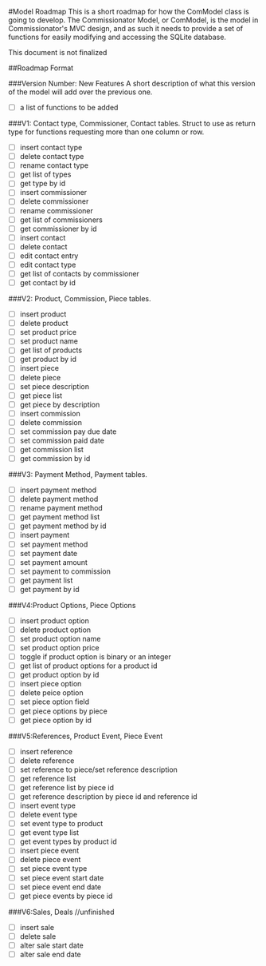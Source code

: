 #Model Roadmap
This is a short roadmap for how the ComModel class is going to develop.
The Commissionator Model, or ComModel, is the model in Commissionator's MVC
design, and as such it needs to provide a set of functions for easily modifying
and accessing the SQLite database.
  
This document is not finalized  
  
##Roadmap Format  
  
###Version Number: New Features
A short description of what this version of the model will add over the previous one.  
- [ ] a list of functions to be added  
  
  
###V1: Contact type, Commissioner, Contact tables. Struct to use as return type for
functions requesting more than one column or row.
- [ ] insert contact type
- [ ] delete contact type
- [ ] rename contact type
- [ ] get list of types
- [ ] get type by id
- [ ] insert commissioner
- [ ] delete commissioner
- [ ] rename commissioner
- [ ] get list of commissioners
- [ ] get commissioner by id
- [ ] insert contact
- [ ] delete contact
- [ ] edit contact entry
- [ ] edit contact type
- [ ] get list of contacts by commissioner
- [ ] get contact by id

###V2: Product, Commission, Piece tables.
- [ ] insert product
- [ ] delete product
- [ ] set product price
- [ ] set product name
- [ ] get list of products
- [ ] get product by id
- [ ] insert piece
- [ ] delete piece
- [ ] set piece description
- [ ] get piece list
- [ ] get piece by description
- [ ] insert commission
- [ ] delete commission
- [ ] set commission pay due date
- [ ] set commission paid date
- [ ] get commission list
- [ ] get commission by id

###V3: Payment Method, Payment tables.
- [ ] insert payment method
- [ ] delete payment method
- [ ] rename payment method
- [ ] get payment method list
- [ ] get payment method by id
- [ ] insert payment
- [ ] set payment method
- [ ] set payment date
- [ ] set payment amount
- [ ] set payment to commission
- [ ] get payment list
- [ ] get payment by id

###V4:Product Options, Piece Options
- [ ] insert product option
- [ ] delete product option
- [ ] set product option name
- [ ] set product option price
- [ ] toggle if product option is binary or an integer
- [ ] get list of product options for a product id
- [ ] get product option by id
- [ ] insert piece option
- [ ] delete peice option
- [ ] set piece option field
- [ ] get piece options by piece
- [ ] get piece option by id

###V5:References, Product Event, Piece Event
- [ ] insert reference
- [ ] delete reference
- [ ] set reference to piece/set reference description
- [ ] get reference list
- [ ] get reference list by piece id
- [ ] get reference description by piece id and reference id
- [ ] insert event type
- [ ] delete event type
- [ ] set event type to product
- [ ] get event type list
- [ ] get event types by product id
- [ ] insert piece event
- [ ] delete piece event
- [ ] set piece event type
- [ ] set piece event start date
- [ ] set piece event end date
- [ ] get piece events by piece id

###V6:Sales, Deals
//unfinished
- [ ] insert sale
- [ ] delete sale
- [ ] alter sale start date
- [ ] alter sale end date